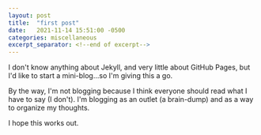 ```yaml
---
layout: post
title:  "first post"
date:   2021-11-14 15:51:00 -0500
categories: miscellaneous
excerpt_separator: <!--end of excerpt-->
---
```


I don't know anything about Jekyll, and very little about GitHub Pages, but I'd like to start a mini-blog...so I'm giving this a go.

<!--end of excerpt-->

By the way, I'm not blogging because I think everyone should read what I have to say (I don't). I'm blogging as an outlet (a brain-dump) and as a way to organize my thoughts.

I hope this works out.
